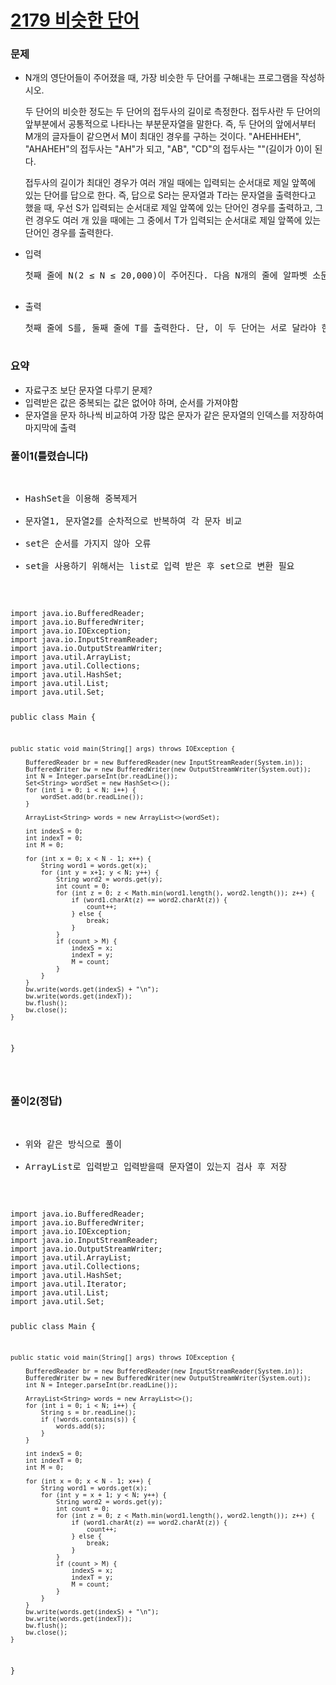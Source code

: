 # [2179 비슷한 단어](https://www.acmicpc.net/problem/2179)

<h3>문제</h3>
<ul>
  <li>
  N개의 영단어들이 주어졌을 때, 가장 비슷한 두 단어를 구해내는 프로그램을 작성하시오.

두 단어의 비슷한 정도는 두 단어의 접두사의 길이로 측정한다. 접두사란 두 단어의 앞부분에서 공통적으로 나타나는 부분문자열을 말한다. 즉, 두 단어의 앞에서부터 M개의 글자들이 같으면서 M이 최대인 경우를 구하는 것이다. "AHEHHEH", "AHAHEH"의 접두사는 "AH"가 되고, "AB", "CD"의 접두사는 ""(길이가 0)이 된다.

접두사의 길이가 최대인 경우가 여러 개일 때에는 입력되는 순서대로 제일 앞쪽에 있는 단어를 답으로 한다. 즉, 답으로 S라는 문자열과 T라는 문자열을 출력한다고 했을 때, 우선 S가 입력되는 순서대로 제일 앞쪽에 있는 단어인 경우를 출력하고, 그런 경우도 여러 개 있을 때에는 그 중에서 T가 입력되는 순서대로 제일 앞쪽에 있는 단어인 경우를 출력한다.
  </li>
  <li>입력
  <pre>
첫째 줄에 N(2 ≤ N ≤ 20,000)이 주어진다. 다음 N개의 줄에 알파벳 소문자로만 이루어진 길이 100자 이하의 서로 다른 영단어가 주어진다.
  </pre>
  </li>
  <li>출력
  <pre>
첫째 줄에 S를, 둘째 줄에 T를 출력한다. 단, 이 두 단어는 서로 달라야 한다. 즉, 가장 비슷한 두 단어를 구할 때 같은 단어는 제외하는 것이다.
  </pre>
  </li>
</ul>

<h3>요약</h3>
<ul>
<li>자료구조 보단 문자열 다루기 문제?</li>
<li>입력받은 값은 중복되는 값은 없어야 하며, 순서를 가져야함</li>
<li>문자열을 문자 하나씩 비교하여 가장 많은 문자가 같은 문자열의 인덱스를 저장하여 마지막에 출력</li>
</ul>


<h3>풀이1(틀렸습니다)</h3>
<pre>
<ul>
<li>HashSet을 이용해 중복제거</li>
<li>문자열1, 문자열2를 순차적으로 반복하여 각 문자 비교</li>
<li>set은 순서를 가지지 않아 오류</li>
<li>set을 사용하기 위해서는 list로 입력 받은 후 set으로 변환 필요</li>
</ul>
<code>
import java.io.BufferedReader;
import java.io.BufferedWriter;
import java.io.IOException;
import java.io.InputStreamReader;
import java.io.OutputStreamWriter;
import java.util.ArrayList;
import java.util.Collections;
import java.util.HashSet;
import java.util.List;
import java.util.Set;

public class Main {

    public static void main(String[] args) throws IOException {

        BufferedReader br = new BufferedReader(new InputStreamReader(System.in));
        BufferedWriter bw = new BufferedWriter(new OutputStreamWriter(System.out));
        int N = Integer.parseInt(br.readLine());
        Set<String> wordSet = new HashSet<>();
        for (int i = 0; i < N; i++) {
            wordSet.add(br.readLine());
        }

        ArrayList<String> words = new ArrayList<>(wordSet);

        int indexS = 0;
        int indexT = 0;
        int M = 0;

        for (int x = 0; x < N - 1; x++) {
            String word1 = words.get(x);
            for (int y = x+1; y < N; y++) {
                String word2 = words.get(y);
                int count = 0;
                for (int z = 0; z < Math.min(word1.length(), word2.length()); z++) {
                    if (word1.charAt(z) == word2.charAt(z)) {
                        count++;
                    } else {
                        break;
                    }
                }
                if (count > M) {
                    indexS = x;
                    indexT = y;
                    M = count;
                }
            }
        }
        bw.write(words.get(indexS) + "\n");
        bw.write(words.get(indexT));
        bw.flush();
        bw.close();
    }
}


</code>
</pre>

<h3>풀이2(정답)</h3>
<pre>
<ul>
<li>위와 같은 방식으로 풀이</li>
<li>ArrayList로 입력받고 입력받을때 문자열이 있는지 검사 후 저장</li>
</ul>
<code>
import java.io.BufferedReader;
import java.io.BufferedWriter;
import java.io.IOException;
import java.io.InputStreamReader;
import java.io.OutputStreamWriter;
import java.util.ArrayList;
import java.util.Collections;
import java.util.HashSet;
import java.util.Iterator;
import java.util.List;
import java.util.Set;

public class Main {

    public static void main(String[] args) throws IOException {

        BufferedReader br = new BufferedReader(new InputStreamReader(System.in));
        BufferedWriter bw = new BufferedWriter(new OutputStreamWriter(System.out));
        int N = Integer.parseInt(br.readLine());

        ArrayList<String> words = new ArrayList<>();
        for (int i = 0; i < N; i++) {
            String s = br.readLine();
            if (!words.contains(s)) {
                words.add(s);
            }
        }

        int indexS = 0;
        int indexT = 0;
        int M = 0;

        for (int x = 0; x < N - 1; x++) {
            String word1 = words.get(x);
            for (int y = x + 1; y < N; y++) {
                String word2 = words.get(y);
                int count = 0;
                for (int z = 0; z < Math.min(word1.length(), word2.length()); z++) {
                    if (word1.charAt(z) == word2.charAt(z)) {
                        count++;
                    } else {
                        break;
                    }
                }
                if (count > M) {
                    indexS = x;
                    indexT = y;
                    M = count;
                }
            }
        }
        bw.write(words.get(indexS) + "\n");
        bw.write(words.get(indexT));
        bw.flush();
        bw.close();
    }
}

</code>
</pre>

</code>
</pre>